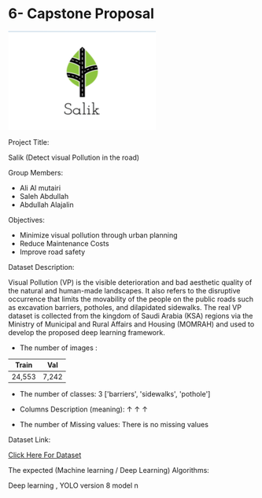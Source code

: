 # 6- Capstone Proposal


<img src='logo.png' style=" margin-left:200; margin-bottom:30; margin-top:10; " height=200; width=300;>

Project Title:

Salik (Detect visual Pollution in the road) 

Group Members:

- Ali Al mutairi
- Saleh Abdullah
- Abdullah Alajalin

Objectives:

- Minimize visual pollution through urban planning
- Reduce Maintenance Costs 
- Improve road safety 

Dataset Description:

Visual Pollution (VP) is the visible deterioration and bad aesthetic quality of the natural and human-made landscapes. It also refers to the disruptive occurrence that limits the movability of the people on the public roads such as excavation barriers, potholes, and dilapidated sidewalks. The real VP dataset is collected from the kingdom of Saudi Arabia (KSA) regions via the Ministry of Municipal and Rural Affairs and Housing (MOMRAH) and used to develop the proposed deep learning framework.

- The number of images : 

| Train| Val |
| ----- | -------- |
| 24,553 | 7,242|

- The number of classes: 3 ['barriers', 'sidewalks', 'pothole']

- Columns Description (meaning): ↑  ↑  ↑

- The number of Missing values: There is no missing values

Dataset Link: 

[Click Here For Dataset](https://data.mendeley.com/datasets/bb7b8vtwry/5)



The expected (Machine learning / Deep Learning) Algorithms:

Deep learning , YOLO version 8 model n

